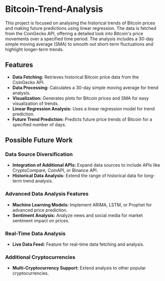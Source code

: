 # Bitcoin-Trend-Analysis

This project is focused on analysing the historical trends of Bitcoin prices and making future predictions using linear regression. The data is fetched from the CoinGecko API, offering a detailed look into Bitcoin's price movements over a specified time period. The analysis includes a 30-day simple moving average (SMA) to smooth out short-term fluctuations and highlight longer-term trends.

## Features
- **Data Fetching:** Retrieves historical Bitcoin price data from the CoinGecko API.
- **Data Processing:** Calculates a 30-day simple moving average for trend analysis.
- **Visualization:** Generates plots for Bitcoin prices and SMA for easy visualization of trends.
- **Linear Regression Analysis:** Uses a linear regression model for trend prediction.
- **Future Trend Prediction:** Predicts future price trends of Bitcoin for a specified number of days.

## Possible Future Work

### Data Source Diversification
- **Integration of Additional APIs:** Expand data sources to include APIs like CryptoCompare, CoinAPI, or Binance API.
- **Historical Data Analysis:** Extend the range of historical data for long-term trend analysis.

### Advanced Data Analysis Features
- **Machine Learning Models:** Implement ARIMA, LSTM, or Prophet for advanced price prediction.
- **Sentiment Analysis:** Analyze news and social media for market sentiment impact on prices.

### Real-Time Data Analysis
- **Live Data Feed:** Feature for real-time data fetching and analysis.
  
### Additional Cryptocurrencies
- **Multi-Cryptocurrency Support:** Extend analysis to other popular cryptocurrencies.

